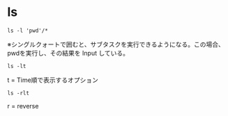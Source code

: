 # ls

~~~
ls -l 'pwd'/*
~~~
※シングルクォートで囲むと、サブタスクを実行できるようになる。この場合、pwdを実行し、その結果を Input している。

~~~
ls -lt
~~~
t = Time順で表示するオプション

~~~
ls -rlt
~~~
r = reverse


